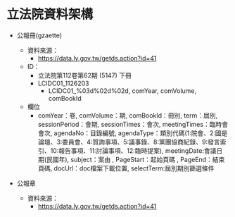 立法院資料架構
==========

- 公報冊(gzaette)
    - 資料來源：
        - https://data.ly.gov.tw/getds.action?id=41
    - ID：
        - 立法院第112卷第62期 (5147) 下冊
        - LCIDC01_1126203
            - LCIDC01_%03d%02d%02d, comYear, comVolume, comBookId
    - 欄位
        - comYear：卷, comVolume：期, comBookId：冊別, term：屆別, sessionPeriod：會期, sessionTimes：會次, meetingTimes：臨時會會次, agendaNo：目錄編號, agendaType：類別代碼(1:院會、2:國是論壇、3:委員會、4:質詢事項、5:議事錄、8:黨團協商紀錄、9:發言索引、10:報告事項、11:討論事項、12:臨時提案), meetingDate:會議日期(民國年), subject：案由 , PageStart：起始頁碼 , PageEnd：結束頁碼, docUrl：doc檔案下載位置, selectTerm:屆別期別篩選條件

- 公報章
    - 資料來源：
        - https://data.ly.gov.tw/getds.action?id=41

